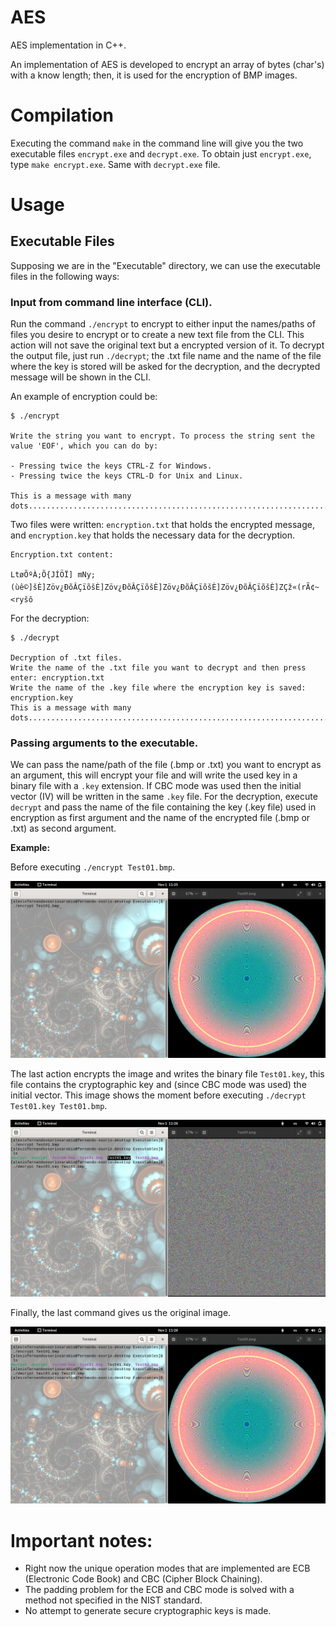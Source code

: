 # AES

AES implementation in C++.

An implementation of AES is developed to encrypt an array of bytes (char's) with a know length; then, it is used for the 
encryption of BMP images.

#   Compilation

Executing the command `make` in the command line will give you the two executable files `encrypt.exe` and `decrypt.exe`.
To obtain just `encrypt.exe`, type `make encrypt.exe`. Same with `decrypt.exe` file.

#   Usage

##  Executable Files
Supposing we are in the "Executable" directory, we can use the executable files in the following ways:

### Input from command line interface (CLI).
Run the command `./encrypt` to encrypt to either input the names/paths of files you desire to encrypt or to create a new text 
file from the CLI. This action will not save the original text but a encrypted version of it. To decrypt the output file, just
run `./decrypt`; the .txt file name and the name of the file where the key is stored will be asked for the 
decryption, and the decrypted message will be shown in the CLI.

An example of encryption could be:

```
$ ./encrypt

Write the string you want to encrypt. To process the string sent the value 'EOF', which you can do by:

- Pressing twice the keys CTRL-Z for Windows.
- Pressing twice the keys CTRL-D for Unix and Linux.

This is a message with many dots.....................................................................................
```
Two files were written: `encryption.txt` that holds the encrypted message, and `encryption.key` that holds the necessary data for 
the decryption.

```
Encryption.txt content:

LtøÕºÀ;Õ{JÍÖÏ] mNy;(ùê©]šÈ]Zöv¿ÐõÂÇïõšÈ]Zöv¿ÐõÂÇïõšÈ]Zöv¿ÐõÂÇïõšÈ]Zöv¿ÐõÂÇïõšÈ]ZÇž«(rÃ¢~<ryšô
```
For the decryption:

```
$ ./decrypt

Decryption of .txt files.
Write the name of the .txt file you want to decrypt and then press enter: encryption.txt
Write the name of the .key file where the encryption key is saved: encryption.key
This is a message with many dots.....................................................................................�
```

### Passing arguments to the executable.
We can pass the name/path of the file (.bmp or .txt) you want to encrypt as an argument, this will encrypt your file and 
will write the used key in a binary file with a `.key` extension. If CBC mode was used then the initial vector (IV) will be 
written in the same `.key` file. For the decryption, execute `decrypt` and pass the name of the file containing the key (.key 
file) used in encryption as first argument and the name of the encrypted file (.bmp or .txt) as second argument.

**Example:**

Before executing `./encrypt Test01.bmp`.

![Before encryption](/EncryptionExample/BeforeEncryption.png)

The last action encrypts the image and writes the binary file `Test01.key`, this file contains the cryptographic key and (since
CBC mode was used) the initial vector. This image shows the moment before executing `./decrypt Test01.key Test01.bmp`.

![Before decryption](/EncryptionExample/BeforeDecryption.png)

Finally, the last command gives us the original image.

![After decryption](/EncryptionExample/AfterDecryption.png)

# Important notes:
* Right now the unique operation modes that are implemented are ECB (Electronic Code Book) and CBC (Cipher Block Chaining).
* The padding problem for the ECB and CBC mode is solved with a method not specified in the NIST standard.
* No attempt to generate secure cryptographic keys is made. 
